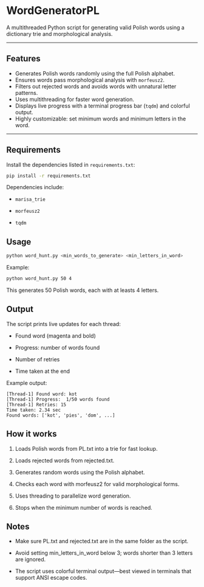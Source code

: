 # WordGeneratorPL

A multithreaded Python script for generating valid Polish words using a dictionary trie and morphological analysis.

---

## Features

- Generates Polish words randomly using the full Polish alphabet.
- Ensures words pass morphological analysis with `morfeusz2`.
- Filters out rejected words and avoids words with unnatural letter patterns.
- Uses multithreading for faster word generation.
- Displays live progress with a terminal progress bar (`tqdm`) and colorful output.
- Highly customizable: set minimum words and minimum letters in the word.

---

## Requirements

Install the dependencies listed in `requirements.txt`:

```bash
pip install -r requirements.txt
```

Dependencies include:

- `marisa_trie`

- `morfeusz2`

- `tqdm`

## Usage
```bash
python word_hunt.py <min_words_to_generate> <min_letters_in_word>
```
Example:
```bash
python word_hunt.py 50 4
```
This generates 50 Polish words, each with at leasts 4 letters.

## Output

The script prints live updates for each thread:

- Found word (magenta and bold)

- Progress: number of words found

- Number of retries

- Time taken at the end

Example output:
```less
[Thread-1] Found word: kot
[Thread-1] Progress:  1/50 words found
[Thread-1] Retries: 15
Time taken: 2.34 sec
Found words: ['kot', 'pies', 'dom', ...]
```

## How it works

1. Loads Polish words from PL.txt into a trie for fast lookup.

2. Loads rejected words from rejected.txt.

3. Generates random words using the Polish alphabet.

4. Checks each word with morfeusz2 for valid morphological forms.

5. Uses threading to parallelize word generation.

6. Stops when the minimum number of words is reached.

## Notes

- Make sure PL.txt and rejected.txt are in the same folder as the script.

- Avoid setting min_letters_in_word below 3; words shorter than 3 letters are ignored.

- The script uses colorful terminal output—best viewed in terminals that support ANSI escape codes.